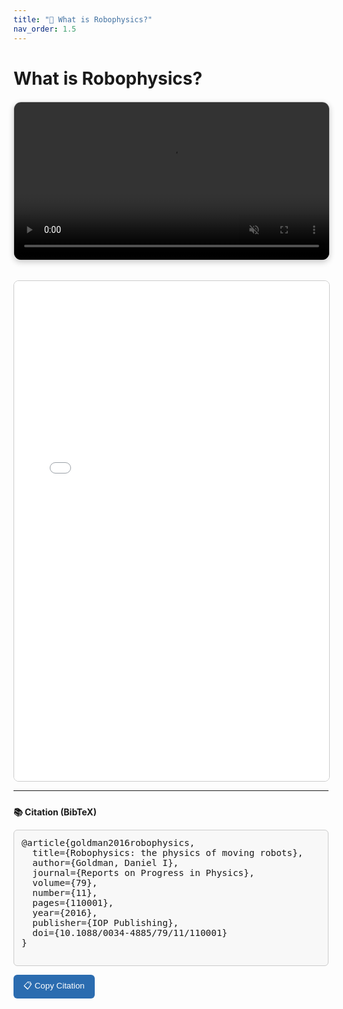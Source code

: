 ```yaml
---
title: "🐍 What is Robophysics?"
nav_order: 1.5
---
```


# What is Robophysics?

<div style="text-align:center; margin-top:20px; margin-bottom:32px;">
  <video autoplay muted loop playsinline
         style="width:100%; max-width:900px; border-radius:12px; border:1px solid #ccc; box-shadow:0 3px 10px rgba(0,0,0,0.2);">
    <source src="files/robo_video.mp4" type="video/mp4">
    Your browser does not support the video tag.
  </video>
</div>

<div style="text-align:center; margin-top:20px;">
  <iframe src="files/robophysicsReview.pdf"
          width="100%"
          height="800px"
          style="border:1px solid #ccc; border-radius:8px;">
  </iframe>
</div>

---

<div style="margin-top:24px;">
  <b>📚 Citation (BibTeX)</b>
  <pre id="bibtex" style="background:#f8f8f8; border:1px solid #ccc; border-radius:6px; padding:12px; overflow-x:auto; font-size:0.9rem;">
@article{goldman2016robophysics,
  title={Robophysics: the physics of moving robots},
  author={Goldman, Daniel I},
  journal={Reports on Progress in Physics},
  volume={79},
  number={11},
  pages={110001},
  year={2016},
  publisher={IOP Publishing},
  doi={10.1088/0034-4885/79/11/110001}
}
  </pre>

  <button onclick="copyBib()" style="background-color:#2b6cb0; color:white; border:none; padding:8px 16px; border-radius:6px; cursor:pointer;">
    📋 Copy Citation
  </button>
  <span id="copiedMsg" style="margin-left:10px; color:green; display:none;">Copied!</span>
</div>

<script>
function copyBib() {
  const text = document.getElementById("bibtex").innerText;
  navigator.clipboard.writeText(text);
  const msg = document.getElementById("copiedMsg");
  msg.style.display = "inline";
  setTimeout(() => { msg.style.display = "none"; }, 1500);
}
</script>
